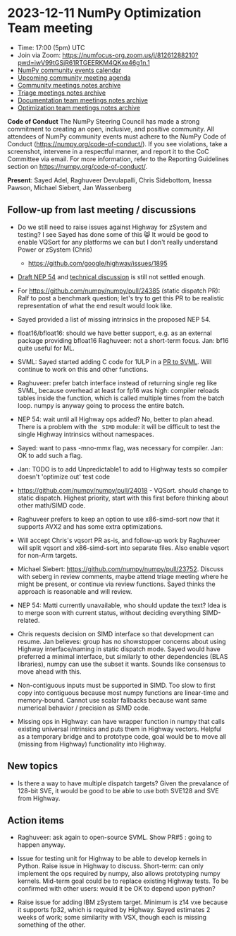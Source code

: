 # 2023-12-11 NumPy Optimization Team meeting

- Time: 17:00 (5pm) UTC
- Join via Zoom: https://numfocus-org.zoom.us/j/81261288210?pwd=iwV99tGSjR61RTGEERKM4QKxe46g1n.1  
- [NumPy community events calendar](https://scientific-python.org/calendars)
- [Upcoming community meeting agenda](https://hackmd.io/76o-IxCjQX2mOXO_wwkcpg)
- [Community meetings notes archive](https://github.com/numpy/archive/tree/main/community_meetings)
- [Triage meetings notes archive](https://github.com/numpy/archive/tree/master/triage_meetings)
- [Documentation team meetings notes archive](https://github.com/numpy/archive/tree/main/docs_team_meetings)
- [Optimization team meetings notes archive](https://github.com/numpy/archive/tree/main/optim_team_meetings)

**Code of Conduct**
The NumPy Steering Council has made a strong commitment to creating an open, inclusive, and positive community. 
All attendees of NumPy community events must adhere to the NumPy Code of Conduct (https://numpy.org/code-of-conduct/). 
If you see violations, take a screenshot, intervene in a respectful manner, and report it to the CoC Committee via email. For more information, refer to the Reporting Guidelines section on https://numpy.org/code-of-conduct/.


**Present**: Sayed Adel, Raghuveer Devulapalli, Chris Sidebottom, Inessa Pawson, Michael Siebert, Jan Wassenberg


## Follow-up from last meeting / discussions

- Do we still need to raise issues against Highway for zSystem and testing? I see Sayed has done some of this :smile_cat: It would be good to enable VQSort for any platforms we can but I don't really understand Power or zSystem (Chris)
  - https://github.com/google/highway/issues/1895

- [Draft NEP 54](https://github.com/numpy/numpy/pull/24138/files) and [technical discussion](https://github.com/numpy/numpy/issues/24084) is still not settled enough.
- For https://github.com/numpy/numpy/pull/24385 (static dispatch PR): Ralf to post a benchmark question; let's try to get this PR to be realistic representation of what the end result would look like. 
- Sayed provided a list of missing intrinsics in the proposed NEP 54.

- float16/bfloat16: should we have better support, e.g. as an external package providing bfloat16
  Raghuveer: not a short-term focus. Jan: bf16 quite useful for ML.
- SVML: Sayed started adding C code for 1ULP in a [PR to SVML](https://github.com/numpy/SVML/pull/5/files). Will continue to work on this and other functions.
- Raghuveer: prefer batch interface instead of returning single reg like SVML, because overhead at least for fp16 was high: compiler reloads tables inside the function, which is called multiple times from the batch loop. numpy is anyway going to process the entire batch.
- NEP 54: wait until all Highway ops added? No, better to plan ahead. There is a problem with the `_SIMD` module: it will be difficult to test the single Highway intrinsics without namespaces.
- Sayed: want to pass -mno-mmx flag, was necessary for compiler. Jan: OK to add such a flag.
- Jan: TODO is to add Unpredictable1 to add to Highway tests so compiler doesn't 'optimize out' test code
- https://github.com/numpy/numpy/pull/24018 - VQSort. should change to static dispatch. Highest priority, start with this first before thinking about other math/SIMD code.

- Raghuveer prefers to keep an option to use x86-simd-sort now that it supports AVX2 and has some extra optimizations.

- Will accept Chris's vqsort PR as-is, and follow-up work by Raghuveer will split vqsort and x86-simd-sort into separate files. Also enable vqsort for non-Arm targets.

- Michael Siebert: https://github.com/numpy/numpy/pull/23752. Discuss with seberg in review comments, maybe attend triage meeting where he might be present, or continue via review functions. Sayed thinks the approach is reasonable and will review.

- NEP 54: Matti currently unavailable, who should update the text? Idea is to merge soon with current status, without deciding everything SIMD-related.

- Chris requests decision on SIMD interface so that development can resume. Jan believes: group has no showstopper concerns about using Highway interface/naming in static dispatch mode. Sayed would have preferred a minimal interface, but similarly to other dependencies (BLAS libraries), numpy can use the subset it wants. Sounds like consensus to move ahead with this.

- Non-contiguous inputs must be supported in SIMD. Too slow to first copy into contiguous because most numpy functions are linear-time and memory-bound. Cannot use scalar fallbacks because want same numerical behavior / precision as SIMD code.

- Missing ops in Highway: can have wrapper function in numpy that calls existing universal intrinsics and puts them in Highway vectors. Helpful as a temporary bridge and to prototype code, goal would be to move all (missing from Highway) functionality into Highway.

## New topics

- Is there a way to have multiple dispatch targets? Given the prevalance of 128-bit SVE, it would be good to be able to use both SVE128 and SVE from Highway.

## Action items
- Raghuveer: ask again to open-source SVML. Show PR#5 : going to happen anyway.

- Issue for testing unit for Highway to be able to develop kernels in Python. Raise issue in Highway to discuss. Short-term: can only implement the ops required by numpy, also allows prototyping numpy kernels. Mid-term goal could be to replace existing Highway tests. To be confirmed with other users: would it be OK to depend upon python?

- Raise issue for adding IBM zSystem target. Minimum is z14 vxe because it supports fp32, which is required by Highway. Sayed estimates 2 weeks of work; some similarity with VSX, though each is missing something of the other.


